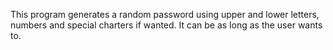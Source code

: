 This program generates a random password using upper and lower letters, numbers and special charters if wanted. It can be as long as the user wants to.
